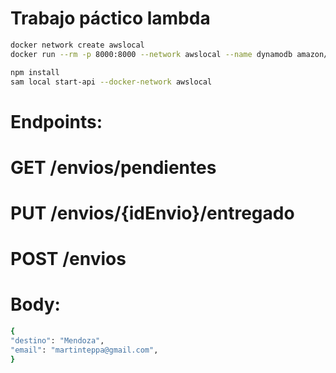 # Trabajo páctico lambda

```bash
docker network create awslocal
docker run --rm -p 8000:8000 --network awslocal --name dynamodb amazon/dynamodb-local -jar DynamoDBLocal.jar -sharedDb
```

```bash
npm install
sam local start-api --docker-network awslocal
```

# Endpoints:

# GET /envios/pendientes

# PUT /envios/{idEnvio}/entregado

# POST /envios

# Body:

```bash
{
"destino": "Mendoza",
"email": "martinteppa@gmail.com",
}
```
